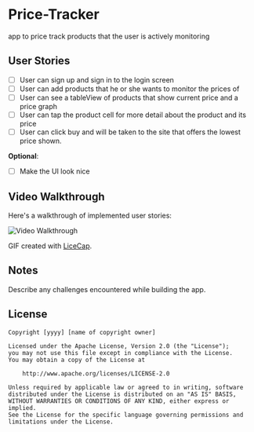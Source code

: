 # **Price-Tracker**
app to price track products that the user is actively monitoring

## User Stories

- [ ] User can sign up and sign in to the login screen
- [ ] User can add products that he or she wants to monitor the prices of
- [ ] User can see a tableView of products that show current price and a price graph
- [ ] User can tap the product cell for more detail about the product and its price
- [ ] User can click buy and will be taken to the site that offers the lowest price shown.

**Optional**:
- [ ] Make the UI look nice

## Video Walkthrough

Here's a walkthrough of implemented user stories:

<img src='http://i.imgur.com/link/to/your/gif/file.gif' title='Video Walkthrough' width='' alt='Video Walkthrough' />

GIF created with [LiceCap](http://www.cockos.com/licecap/).

## Notes

Describe any challenges encountered while building the app.

## License

    Copyright [yyyy] [name of copyright owner]

    Licensed under the Apache License, Version 2.0 (the "License");
    you may not use this file except in compliance with the License.
    You may obtain a copy of the License at

        http://www.apache.org/licenses/LICENSE-2.0

    Unless required by applicable law or agreed to in writing, software
    distributed under the License is distributed on an "AS IS" BASIS,
    WITHOUT WARRANTIES OR CONDITIONS OF ANY KIND, either express or implied.
    See the License for the specific language governing permissions and
    limitations under the License.
